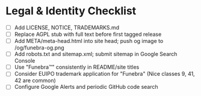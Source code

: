 # Legal & Identity Checklist

- [ ] Add LICENSE, NOTICE, TRADEMARKS.md
- [ ] Replace AGPL stub with full text before first tagged release
- [ ] Add META/meta-head.html into site head; push og image to /og/funebra-og.png
- [ ] Add robots.txt and sitemap.xml; submit sitemap in Google Search Console
- [ ] Use "Funebra™" consistently in README/site titles
- [ ] Consider EUIPO trademark application for "Funebra" (Nice classes 9, 41, 42 are common)
- [ ] Configure Google Alerts and periodic GitHub code search

